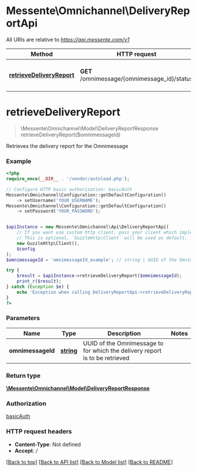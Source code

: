 # Messente\Omnichannel\DeliveryReportApi

All URIs are relative to *https://api.messente.com/v1*

Method | HTTP request | Description
------------- | ------------- | -------------
[**retrieveDeliveryReport**](DeliveryReportApi.md#retrieveDeliveryReport) | **GET** /omnimessage/{omnimessage_id}/status | Retrieves the delivery report for the Omnimessage


# **retrieveDeliveryReport**
> \Messente\Omnichannel\Model\DeliveryReportResponse retrieveDeliveryReport($omnimessageId)

Retrieves the delivery report for the Omnimessage

### Example
```php
<?php
require_once(__DIR__ . '/vendor/autoload.php');

// Configure HTTP basic authorization: basicAuth
Messente\Omnichannel\Configuration::getDefaultConfiguration()
	-> setUsername('YOUR_USERNAME');
Messente\Omnichannel\Configuration::getDefaultConfiguration()
	-> setPassword('YOUR_PASSWORD');


$apiInstance = new Messente\Omnichannel\Api\DeliveryReportApi(
    // If you want use custom http client, pass your client which implements `GuzzleHttp\ClientInterface`.
    // This is optional, `GuzzleHttp\Client` will be used as default.
    new GuzzleHttp\Client(),
    $config
);
$omnimessageId = 'omnimessageId_example'; // string | UUID of the Omnimessage to for which the delivery report is to be retrieved

try {
    $result = $apiInstance->retrieveDeliveryReport($omnimessageId);
    print_r($result);
} catch (Exception $e) {
    echo 'Exception when calling DeliveryReportApi->retrieveDeliveryReport: ', $e->getMessage(), PHP_EOL;
}
?>
```

### Parameters

Name | Type | Description  | Notes
------------- | ------------- | ------------- | -------------
 **omnimessageId** | [**string**](../Model/.md)| UUID of the Omnimessage to for which the delivery report is to be retrieved |

### Return type

[**\Messente\Omnichannel\Model\DeliveryReportResponse**](../Model/DeliveryReportResponse.md)

### Authorization

[basicAuth](../../README.md#basicAuth)

### HTTP request headers

 - **Content-Type**: Not defined
 - **Accept**: */*

[[Back to top]](#) [[Back to API list]](../../README.md#documentation-for-api-endpoints) [[Back to Model list]](../../README.md#documentation-for-models) [[Back to README]](../../README.md)

